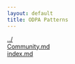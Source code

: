```yaml
---
layout: default
title: ODPA Patterns
---
```

  
[../](../)  
[Community.md](./Community.md)  
[index.md](./index.md)  
